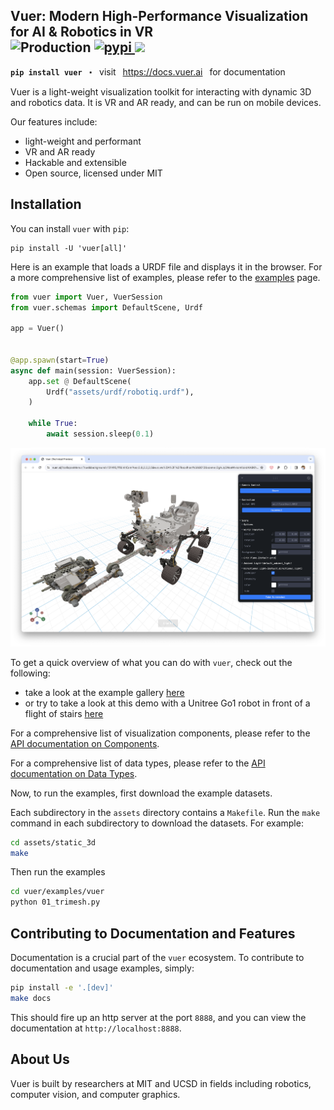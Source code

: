<h2>Vuer: Modern High-Performance Visualization for AI & Robotics in VR
<br/>
<img src="https://api.netlify.com/api/v1/badges/2df7f3ba-1a26-4047-b76a-d7401f907bb5/deploy-status" alt="Production">
<a href="https://pypi.org/project/vuer/">
<img src="https://img.shields.io/pypi/v/vuer.svg" alt="pypi">
</a>
<a href="https://docs.vuer.ai">
<img src="https://readthedocs.org/projects/vuer-py/badge/?version=latest">
</a>
</h2>
<p>
<strong><code>pip install vuer</code></strong>
&nbsp;&nbsp;⬝&nbsp;&nbsp;
visit &ensp;<a href="https://docs.vuer.ai">https://docs.vuer.ai</a>&ensp; for documentation
</p>

Vuer is a light-weight visualization toolkit for interacting with dynamic 3D and robotics data. It is
VR and AR ready, and can be run on mobile devices.

Our features include:

- light-weight and performant
- VR and AR ready
- Hackable and extensible
- Open source, licensed under MIT

## Installation

You can install `vuer` with `pip`:

```shell
pip install -U 'vuer[all]'
```

Here is an example that loads a URDF file and displays it in the browser. For a more comprehensive list of examples, please refer to
the [examples](https://docs.vuer.ai/en/latest/examples/01_trimesh.html) page.

```python
from vuer import Vuer, VuerSession
from vuer.schemas import DefaultScene, Urdf

app = Vuer()


@app.spawn(start=True)
async def main(session: VuerSession):
    app.set @ DefaultScene(
        Urdf("assets/urdf/robotiq.urdf"),
    )

    while True:
        await session.sleep(0.1)
```

[![Click for Live Demo](./assets/curiosity.png)](https://vuer.ai?collapseMenu=True&background=131416,fff&initCamPos=2.8,2.2,2.5&ws=ws%3A%2F%2Flocalhost%3A8012&scene=3gAJqGNoaWxkcmVukd4ABKhjaGlsZHJlbpHeAAaoY2hpbGRyZW6Qo3RhZ6RVcmRmo2tleaExo3NyY9lSaHR0cHM6Ly9yYXcuZ2l0aHVidXNlcmNvbnRlbnQuY29tL25hc2EtanBsL20yMDIwLXVyZGYtbW9kZWxzL21haW4vcm92ZXIvbTIwMjAudXJkZqtqb2ludFZhbHVlc94AAKhyb3RhdGlvbpPLQAkeuGAAAAAAAKN0YWenTW92YWJsZaNrZXmhMqhwb3NpdGlvbpMAAMs%2FwzMzQAAAAKN0YWelU2NlbmWja2V5oTOidXCTAAABpGdyaWTDqHNob3dMZXZhwqtyYXdDaGlsZHJlbpLeAASoY2hpbGRyZW6Qo3RhZ6xBbWJpZW50TGlnaHSja2V5tWRlZmF1bHRfYW1iaWVudF9saWdodKlpbnRlbnNpdHkB3gAFqGNoaWxkcmVukKN0YWewRGlyZWN0aW9uYWxMaWdodKNrZXm5ZGVmYXVsdF9kaXJlY3Rpb25hbF9saWdodKlpbnRlbnNpdHkBpmhlbHBlcsOsaHRtbENoaWxkcmVukLJiYWNrZ3JvdW5kQ2hpbGRyZW6Q")

To get a quick overview of what you can do with `vuer`, check out the following:

- take a look at the example gallery [here](https://docs.vuer.ai/en/latest/examples/01_trimesh.html)
- or try to take a look at this demo with a Unitree Go1 robot in front of a flight of stairs [here](https://docs.vuer.ai/en/latest/tutorials/robotics/urdf_go1_stairs.html)

For a comprehensive list of visualization components, please refer to
the [API documentation on Components](https://docs.vuer.ai/en/latest/api/vuer.html).

For a comprehensive list of data types, please refer to the [API documentation on Data Types](https://docs.vuer.ai/en/latest/api/types.html).

Now, to run the examples, first download the example datasets.

Each subdirectory in the `assets` directory contains a `Makefile`. Run the `make` command in each subdirectory to download the datasets. For
example:

```bash
cd assets/static_3d
make
```

Then run the examples

```bash
cd vuer/examples/vuer
python 01_trimesh.py
```

## Contributing to Documentation and Features

Documentation is a crucial part of the `vuer` ecosystem. To contribute to documentation and usage examples, simply:

```bash
pip install -e '.[dev]'
make docs
```
This should fire up an http server at the port `8888`, and you can view the documentation at `http://localhost:8888`.

## About Us

Vuer is built by researchers at MIT and UCSD in fields including robotics, computer vision, and computer graphics.

